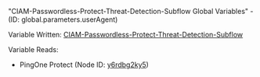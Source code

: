 "CIAM-Passwordless-Protect-Threat-Detection-Subflow Global Variables" - (ID: global.parameters.userAgent)

Variable Written:
[CIAM-Passwordless-Protect-Threat-Detection-Subflow](../index.md#Variables)

Variable Reads:
* PingOne Protect (Node ID: [y6rdbg2ky5](../nodes/y6rdbg2ky5.md))
